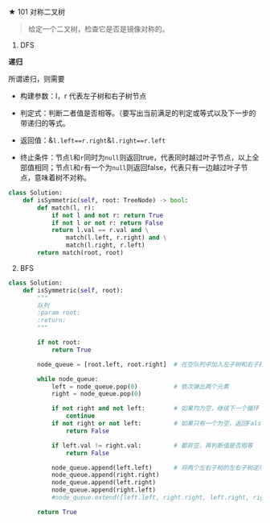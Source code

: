 ★ 101 对称二叉树

> 给定一个二叉树，检查它是否是镜像对称的。

1. DFS

**递归**

所谓递归，则需要

- 构建参数：l，r 代表左子树和右子树节点
- 判定式：判断二者值是否相等。（要写出当前满足的判定或等式以及下一步的带递归的等式。
- 返回值：&`l.left==r.right`&`l.right==r.left`

- 终止条件：节点`l`和`r`同时为`null`则返回true，代表同时越过叶子节点，以上全部值相同；节点`l`和`r`有一个为`null`则返回false，代表只有一边越过叶子节点，意味着树不对称。

```python
class Solution:
    def isSymmetric(self, root: TreeNode) -> bool:
        def match(l, r):
            if not l and not r: return True
            if not l or not r: return False
            return l.val == r.val and \
                match(l.left, r.right) and \
                match(l.right, r.left)
        return match(root, root)
```

2. BFS

```python
class Solution:
    def isSymmetric(self, root):
        """
        队列
        :param root:
        :return:
        """

        if not root:
            return True

        node_queue = [root.left, root.right]  # 在空队列中加入左子树和右子树

        while node_queue:
            left = node_queue.pop(0)          # 依次弹出两个元素
            right = node_queue.pop(0)

            if not right and not left:        # 如果均为空，继续下一个循环
                continue
            if not right or not left:         # 如果只有一个为空，返回False
                return False

            if left.val != right.val:         # 都非空，再判断值是否相等
                return False

            node_queue.append(left.left)      # 将两个左右子树的左右子树逆序加入队列
            node_queue.append(right.right)
            node_queue.append(left.right)
            node_queue.append(right.left)
            #node_queue.extend([left.left, right.right, left.right, right.left])   或者用这一句话写

        return True


```

